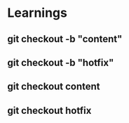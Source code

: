 # Learnings
## git checkout -b "content"
## git checkout -b "hotfix"
## git checkout content
## git checkout hotfix
